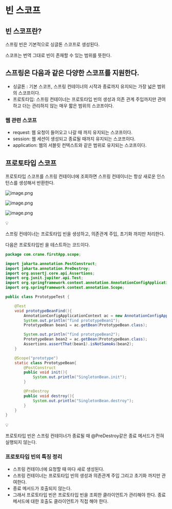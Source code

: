 # 빈 스코프

## 빈 스코프란?

스프링 빈은 기본적으로 싱글톤 스코프로 생성된다.

스코프는 번역 그대로 빈이 존재할 수 있는 범위를 뜻한다.

## 스프링은 다음과 같은 다양한 스코프를 지원한다.

- 싱글톤 : 기본 스코프, 스프링 컨테이너의 시작과 종료까지 유지되는 가장 넓은 범위의 스코프이다.
- 프로토타입: 스프링 컨테이너는 프로토타입 빈의 생성과 의존 관계 주입까지만 관여하고 더는 관리하지 않는 매우 짧은 범위의 스코프이다.

### 웹 관련 스코프

- request: 웹 요청이 들어오고 나갈 때 까지 유지되는 스코프이다.
- session: 웹 세션이 생성되고 종료될 때까지 유지되는 스코프이다.
- application: 웹의 서블릿 컨텍스트와 같은 범위로 유지되는 스코프이다.

## 프로토타입 스코프

프로토타입 스코프를 스프링 컨테이너에 조회하면 스프링 컨테이너는 항상 새로운 인스턴스를 생성해서 반환한다.

![image.png](https://prod-files-secure.s3.us-west-2.amazonaws.com/b862ba7a-6e6f-4c06-b612-087536bb9f65/2155ac3c-f6dd-4e3b-900f-25c5d8fa150a/image.png)

![image.png](https://prod-files-secure.s3.us-west-2.amazonaws.com/b862ba7a-6e6f-4c06-b612-087536bb9f65/c6226e1b-b1cc-4adc-8fe0-aa04e672a1d1/image.png)

![image.png](https://prod-files-secure.s3.us-west-2.amazonaws.com/b862ba7a-6e6f-4c06-b612-087536bb9f65/0625fbac-7179-4f3d-9037-114ea1484a2f/image.png)

<aside>
💡

스프링 컨테이너는 프로토타입 빈을 생성하고, 의존관계 주입, 초기화 까지만 처리한다.

</aside>

다음은 프로토타입빈 을 테스트하는 코드이다.

```java
package com.crane.firstApp.scope;

import jakarta.annotation.PostConstruct;
import jakarta.annotation.PreDestroy;
import org.assertj.core.api.Assertions;
import org.junit.jupiter.api.Test;
import org.springframework.context.annotation.AnnotationConfigApplicationContext;
import org.springframework.context.annotation.Scope;

public class PrototypeTest {

    @Test
    void prototypeBeanFind(){
        AnnotationConfigApplicationContext ac = new AnnotationConfigApplicationContext(PrototypeBean.class);
        System.out.println("find prototypeBean1");
        PrototypeBean bean1 = ac.getBean(PrototypeBean.class);

        System.out.println("find prototypeBean2");
        PrototypeBean bean2 = ac.getBean(PrototypeBean.class);
        Assertions.assertThat(bean1).isNotSameAs(bean2);
    }

    @Scope("prototype")
    static class PrototypeBean{
        @PostConstruct
        public void init(){
            System.out.println("SingletonBean.init");
        }

        @PreDestroy
        public void destroy(){
            System.out.println("SingletonBean.destroy");
        }
    }
}

```

<aside>
💡

프로토타입 빈은 스프링 컨테이너가 종료될 때 @PreDestroy같은 종료 메서드가 전혀 실행되지 않는다.

</aside>

### 프로토타입 빈의 특징 정리

- 스프링 컨테이너에 요청할 때 마다 새로 생성된다.
- 스프링 컨테이너는 프로토타입 빈의 생성과 의존관계 주입 그리고 초기화 까지만 관여한다.
- 종료 메서드가 호출되지 않는다.
- 그래서 프로토타입 빈은 프로토타입 빈을 조회한 클라이언트가 관리해야 한다. 종료 메서드에 대한 호출도 클라이언트가 직접 해야 한다.